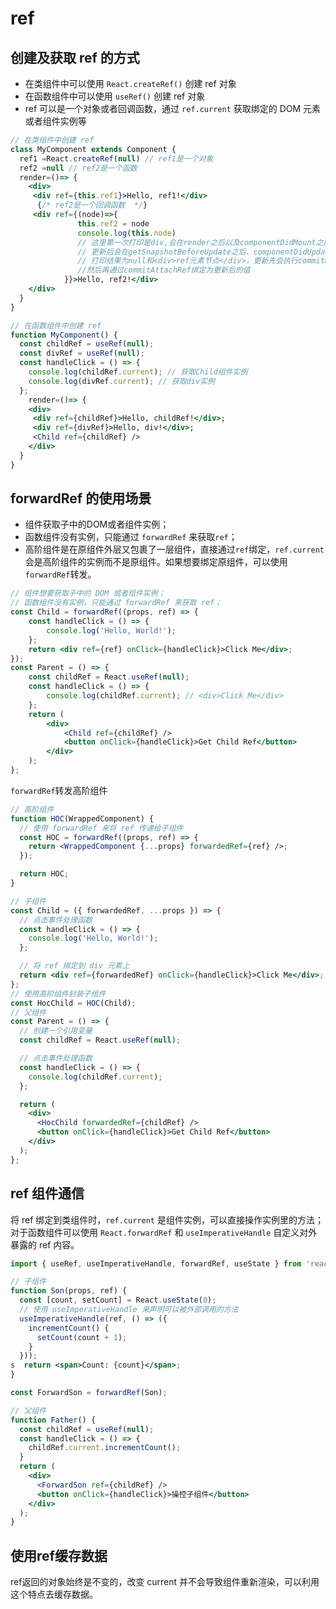 # ref

## 创建及获取 ref 的方式

- 在类组件中可以使用 `React.createRef()` 创建 ref 对象
- 在函数组件中可以使用 `useRef()` 创建 ref 对象
- ref 可以是一个对象或者回调函数，通过 `ref.current` 获取绑定的 DOM 元素或者组件实例等

```jsx
// 在类组件中创建 ref
class MyComponent extends Component {
  ref1 =React.createRef(null) // ref1是一个对象
  ref2 =null // ref2是一个函数
  render=()=> {
    <div>
     <div ref={this.ref1}>Hello, ref1!</div>
      {/* ref2是一个回调函数  */}
     <div ref={(node)=>{
               this.ref2 = node
               console.log(this.node) 
               // 这里第一次打印是div,会在render之后以及componentDidMount之前执行。
               // 更新后会在getSnapshotBeforeUpdate之后、componentDidUpdate之前执行
               // 打印结果为null和<div>ref元素节点</div>，更新先会执行commitDetachRef方法把refs置为null,
               //然后再通过commitAttachRef绑定为更新后的值
            }}>Hello, ref2!</div> 
    </div>
  }
}

// 在函数组件中创建 ref
function MyComponent() {
  const childRef = useRef(null);
  const divRef = useRef(null);
  const handleClick = () => {
    console.log(childRef.current); // 获取Child组件实例
    console.log(divRef.current); // 获取div实例
  };
    render=()=> {
    <div>
     <div ref={childRef}>Hello, childRef!</div>;
     <div ref={divRef}>Hello, div!</div>;
     <Child ref={childRef} />
    </div>
  }
}
```

## forwardRef 的使用场景

- 组件获取子中的DOM或者组件实例；
- 函数组件没有实例，只能通过 `forwardRef` 来获取`ref`；
- 高阶组件是在原组件外层又包裹了一层组件，直接通过`ref`绑定，`ref.current` 会是高阶组件的实例而不是原组件。如果想要绑定原组件，可以使用 `forwardRef`转发。
  
```jsx
// 组件想要获取子中的 DOM 或者组件实例；
// 函数组件没有实例，只能通过 forwardRef 来获取 ref；
const Child = forwardRef((props, ref) => {
    const handleClick = () => {
        console.log('Hello, World!');
    };
    return <div ref={ref} onClick={handleClick}>Click Me</div>;
});
const Parent = () => {
    const childRef = React.useRef(null);
    const handleClick = () => {
        console.log(childRef.current); // <div>Click Me</div>
    };
    return (
        <div>
            <Child ref={childRef} />
            <button onClick={handleClick}>Get Child Ref</button>
        </div>
    );
};
```

`forwardRef`转发高阶组件

```jsx
// 高阶组件
function HOC(WrappedComponent) {
  // 使用 forwardRef 来将 ref 传递给子组件
  const HOC = forwardRef((props, ref) => {
    return <WrappedComponent {...props} forwardedRef={ref} />;
  });

  return HOC;
}

// 子组件
const Child = ({ forwardedRef, ...props }) => {
  // 点击事件处理函数
  const handleClick = () => {
    console.log('Hello, World!');
  };

  // 将 ref 绑定到 div 元素上
  return <div ref={forwardedRef} onClick={handleClick}>Click Me</div>;
};
// 使用高阶组件封装子组件
const HocChild = HOC(Child);
// 父组件
const Parent = () => {
  // 创建一个引用变量
  const childRef = React.useRef(null);

  // 点击事件处理函数
  const handleClick = () => {
    console.log(childRef.current);
  };

  return (
    <div>
      <HocChild forwardedRef={childRef} />
      <button onClick={handleClick}>Get Child Ref</button>
    </div>
  );
};
```

## ref 组件通信

将 ref 绑定到类组件时，`ref.current` 是组件实例，可以直接操作实例里的方法；对于函数组件可以使用 `React.forwardRef` 和 `useImperativeHandle` 自定义对外暴露的 ref 内容。

```jsx
import { useRef, useImperativeHandle, forwardRef, useState } from 'react';

// 子组件
function Son(props, ref) {
  const [count, setCount] = React.useState(0);
  // 使用 useImperativeHandle 来声明可以被外部调用的方法
  useImperativeHandle(ref, () => ({
    incrementCount() {
      setCount(count + 1);
    }
  }));
s  return <span>Count: {count}</span>;
}

const ForwardSon = forwardRef(Son);

// 父组件
function Father() {
  const childRef = useRef(null);
  const handleClick = () => {
    childRef.current.incrementCount();
  }
  return (
    <div>
      <ForwardSon ref={childRef} />
      <button onClick={handleClick}>操控子组件</button>
    </div>
  );
}

```

## 使用ref缓存数据

ref返回的对象始终是不变的，改变 current 并不会导致组件重新渲染，可以利用这个特点去缓存数据。
